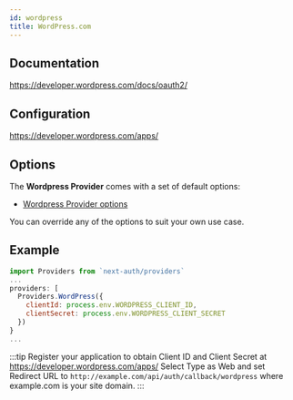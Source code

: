 ```yaml
---
id: wordpress
title: WordPress.com
---
```


## Documentation

https://developer.wordpress.com/docs/oauth2/

## Configuration

https://developer.wordpress.com/apps/

## Options

The **Wordpress Provider** comes with a set of default options:

- [Wordpress Provider options](https://github.com/nextauthjs/next-auth/blob/main/src/providers/wordpress.js)

You can override any of the options to suit your own use case.

## Example

```js
import Providers from `next-auth/providers`
...
providers: [
  Providers.WordPress({
    clientId: process.env.WORDPRESS_CLIENT_ID,
    clientSecret: process.env.WORDPRESS_CLIENT_SECRET
  })
}
...
```

:::tip
Register your application to obtain Client ID and Client Secret at https://developer.wordpress.com/apps/ Select Type as Web and set Redirect URL to `http://example.com/api/auth/callback/wordpress` where example.com is your site domain.
:::

